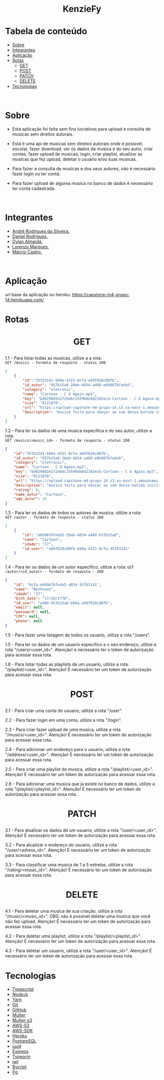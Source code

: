 <h1 align="center">KenzieFy</h1>


 # Tabela de conteúdo
<!--ts-->
   * [Sobre](#Sobre)
   * [Integrantes](#Integrantes)
   * [Aplicação](#Aplicação)
   * [Rotas](#Rotas)<br>
     * [GET](#GET) 
     * [POST](#POST)
     * [PATCH](#PATCH) 
     * [DELETE](#DELETE)  
   * [Tecnologias](#Tecnologias)
<!--te--> 

<br>

# Sobre

 - Esta aplicação foi feita sem fins lucrativos para upload e consulta de musicas sem direitos autorais.
 - Está é uma api de musicas sem direitos autorais onde é possivel, escutar,
fazer download, ver os dados da musica e do seu autor, criar contas, fazer upload de musicas, login, criar playlist, atualizar as musicas que fez upload, deletar o usuario e/ou suas musicas.

 - Para fazer a consulta de musicas e dos seus autores, não é necessário fazer login ou ter conta.

 - Para fazer upload de alguma musica no banco de dados é necessário ter conta cadastrada.
<br>


# Integrantes
 - <a href="https://github.com/andrejubi">André Rodrigues da Silveira.</a> <br>
 - <a href="https://github.com/danielrodriguesdnl">Daniel Rodrigues.</a> <br>
 - <a href="https://github.com/almeidadylan">Dylan Almeida.</a> <br>
 - <a href="https://github.com/LorenzoMarques">Lorenzo Marques.</a> <br>
 - <a href="https://github.com/mcastroneto">Márcio Castro.</a> <br>
<br>

# Aplicação

url base da aplicação no heroku: https://capstone-m4-grupo-14.herokuapp.com/


# Rotas

# <p align="center">GET</p>

 1.1 - Para listar todas as musicas, utilize a a rota: <br>
``GET /musics - formato de resposta - status 200``
```json
[
    {
        "id":"357b3141-b69a-4321-8cfa-a69f828c88fb",
        "id_autor": "657b15a8-20ab-4834-a468-e6b967bfeda5",
        "category": "eletronic",
        "name": "Cartoon - C U Again.mp3",
        "key": "bd029002e172debc15590de8d2182ecb-Cartoon - C U Again.mp3",
        "size": "8121078",
        "url": "https://upload-capstone-m4-grupo-14.s3.sa-east-1.amazonaws.com/bd029002e172debc15590de8d2182ecb-Cartoon+-+C+U+Again.mp3",
        "description": "musica feita para dançar ao som dessa batida incrivel"
    }
]
```

1.2 - Para ler os dados de uma musica especifica e do seu autor, utilize a rota.<br>
`GET /musics/<music_id> - formato de resposta - status 200`
```json
{
    "id":"357b3141-b69a-4321-8cfa-a69f828c88fb",
    "id_autor": "657b15a8-20ab-4834-a468-e6b967bfeda5",
    "category": "eletronic",
    "name": "Cartoon - C U Again.mp3",
    "key": "bd029002e172debc15590de8d2182ecb-Cartoon - C U Again.mp3",
    "size": "8121078",
    "url": "https://upload-capstone-m4-grupo-14.s3.sa-east-1.amazonaws.com/bd029002e172debc15590de8d2182ecb-Cartoon+-+C+U+Again.mp3",
    "description": "musica feita para dançar ao som dessa batida incrivel",
    "rating": 0,
    "name_autor": "Cartoon",
    "age_autor": 24
}
```

1.3 - Para ler os dados de todos os autores de musica, utilize a rota:<br>
`GET /autor - formato de resposta - status 200`
```json
[
    {
        "id": "e6b967bfeda5-20ab-4834-a468-657b15a8",
        "name": "Cartoon",
        "idade": "27",
        "id_user": "a69f828c88fb-b69a-4321-8cfa-357b3141"
    }
]
```

1.4 - Para ler os dados de um autor especifico, utilize a rota: 
`GET /autor/<id_autor> - formato de resposta - 200`
```json
{
    "id": "8cfa-e6b967bfeda5-4834-357b3141",
    "name": "Bethoven",
    "idade": "37",
    "bith_date": "17/10/1770",
    "id_user": "a468-657b15a8-b69a-a69f828c88fb",
    "email": null,
    "password": null,
    "CPF": null,
    "phone": null
}
```

1.5 - Para fazer uma listagem de todos os usuario, utilize a rota "/users".

1.5 - Para ler os dados de um usuario especifico e o seu endereço, utilize a rota "/users/<user_id>".
Atenção! é necessário ter o token de autorização para acessar essa rota.

1.6 - Para listar todas as playlists de um usuario, utilize a rota: "/playlist/<user_id>".
Atenção! É necessário ter um token de autorização para acessar essa rota.


# <p align="center">POST</p>

2.1 - Para criar uma conta de usuario, utilize a rota "/user".

2.2 - Para fazer login em uma conta, utilize a rota "/login".

2.3 - Para criar fazer upload de uma musica, utilize a rota "/musics/<user_id>".
Atenção! É necessário ter um token de autorização para acessar essa rota.

2.4 - Para adicionar um endereço para o usuario, utilize a rota "/address/<user_id>".
Atenção! É necessário ter um token de autorização para acessar essa rota.

2.5 - Para criar uma playlist de musica, utilize a rota "/playlist/<user_id>".
Atenção! É necessário ter um token de autorização para acessar essa rota.  

2.6 - Para adicionar uma musica que ja existe no banco de dados, utilize a rota "/playlist/<playlist_id>".
Atenção! É necessário ter um token de autorização para acessar essa rota.


# <p align="center">PATCH</p>

3.1 - Para atualizar os dados de um usuario, utilize a rota "/user/<user_id>".
Atenção! É necessário ter um token de autorização para acessar essa rota.

3.2 - Para atualizar o endereço do usuario, utilize a rota "/user/<adress_id>".
Atenção! É necessário ter um token de autorização para acessar essa rota.

3.3 - Para classificar uma musica de 1 a 5 estrelas, utilize a rota "/rating/<music_id>".
Atenção! É necessário ter um token de autorização para acessar essa rota.


# <p align="center">DELETE</p>

4.1 - Para deletar uma musica de sua criação, utilize a rota "/music/<music_id>".
OBS: não é possível deletar uma musica que você não fez upload.
Atenção! É necessário ter um token de autorização para acessar essa rota.

4.2 - Para deletar uma playlist, utilize a rota "/playlist/<playlist_id>".
Atenção! É necessário ter um token de autorização para acessar essa rota.

4.3 - Para deletar um usuario, utilize a rota "/user/<user_id>".
Atenção! É necessário ter um token de autorização para acessar essa rota.

#  Tecnologias

 - <a href="https://www.typescriptlang.org/">Typescript</a>
 - <a href="https://nodejs.org/en/">NodeJs</a>
 - <a href="https://yarnpkg.com/">Yarn</a>
 - <a href="https://git-scm.com/">Git</a>
 - <a href="https://github.com">GitHub</a>
 - <a href="https://www.npmjs.com/package/multer">Multer</a>
 - <a href="https://www.npmjs.com/package/multer-s3">Multer-s3</a>
 - <a href="https://aws.amazon.com/pt/s3/">AWS-S3</a>
 - <a href="https://www.npmjs.com/package/aws-sdk">AWS-SDK</a>
 - <a href="https://heroku.com">Heroku</a>
 - <a href="https://www.postgresql.org/">PostgreSQL</a>
 - <a href="https://www.npmjs.com/package/uuid">uuid</a>
 - <a href="https://expressjs.com/pt-br/">Express</a>
 - <a href="https://typeorm.io/">Typeorm</a>
 - <a href="https://jwt.io/">jwt</a>
 - <a href="https://www.npmjs.com/package/bcrypt">Bycript</a>
 - <a href="https://www.npmjs.com/package/pg">Pg</a>




